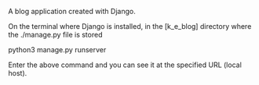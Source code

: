 A blog application created with Django.

On the terminal where Django is installed, in the [k_e_blog] directory where the ./manage.py file is stored

python3 manage.py runserver

Enter the above command and you can see it at the specified URL (local host).
